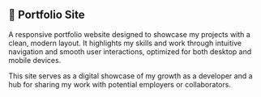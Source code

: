 ## 💼 Portfolio Site
A responsive portfolio website designed to showcase my projects with a clean, modern layout. It highlights my skills and work through intuitive navigation and smooth user interactions, optimized for both desktop and mobile devices.

This site serves as a digital showcase of my growth as a developer and a hub for sharing my work with potential employers or collaborators.

